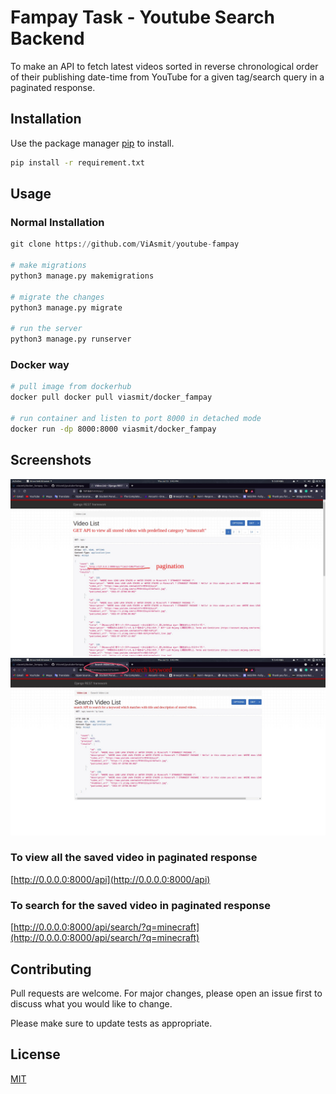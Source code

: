 # Fampay Task - Youtube Search Backend

To make an API to fetch latest videos sorted in reverse chronological order of their publishing date-time from YouTube for a given tag/search query in a paginated response.

## Installation

Use the package manager [pip](https://pip.pypa.io/en/stable/) to install.

```bash
pip install -r requirement.txt
```

## Usage

### Normal Installation

```python
git clone https://github.com/ViAsmit/youtube-fampay

# make migrations
python3 manage.py makemigrations

# migrate the changes
python3 manage.py migrate

# run the server
python3 manage.py runserver

```

### Docker way

```bash
# pull image from dockerhub
docker pull docker pull viasmit/docker_fampay

# run container and listen to port 8000 in detached mode
docker run -dp 8000:8000 viasmit/docker_fampay


```

## Screenshots

<img src="screenshots/s1.jpg" />

<img src="screenshots/s2.jpg" />

### To view all the saved video in paginated response

[http://0.0.0.0:8000/api](http://0.0.0.0:8000/api)

### To search for the saved video in paginated response

[http://0.0.0.0:8000/api/search/?q=minecraft](http://0.0.0.0:8000/api/search/?q=minecraft)

## Contributing

Pull requests are welcome. For major changes, please open an issue first to discuss what you would like to change.

Please make sure to update tests as appropriate.

## License

[MIT](https://choosealicense.com/licenses/mit/)
